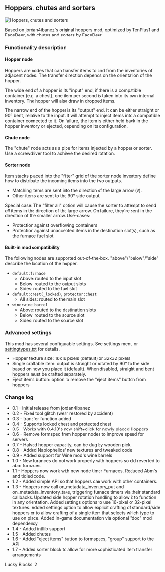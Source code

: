 ## Hoppers, chutes and sorters

![Hoppers, chutes and sorters](screenshot.png "Hoppers, chutes and sorters")

Based on jordan4ibanez's original hoppers mod, optimized by TenPlus1 and FaceDeer, with chutes and sorters by FaceDeer

### Functionality description

#### Hopper node

Hoppers are nodes that can transfer items to and from the inventories of adjacent nodes. The transfer direction depends on the orientation of the hopper.

The wide end of a hopper is its "input" end, if there is a compatible container (e.g. a chest), one item per second is taken into its own internal inventory. The hopper will also draw in dropped items.

The narrow end of the hopper is its "output" end. It can be either straight or 90° bent, relative to the input. It will attempt to inject items into a compatible container connected to it. On failure, the item is either held back in the hopper inventory or ejected, depending on its configuration.

#### Chute node

The "chute" node acts as a pipe for items injected by a hopper or sorter. Use a screwdriver tool to achieve the desired rotation.

#### Sorter node

Item stacks placed into the "filter" grid of the sorter node inventory define how to distribute the incoming items into the two outputs.

 * Matching items are sent into the direction of the large arrow (`V`).
 * Other items are sent to the 90° side output.

Special case: The "filter all" option will cause the sorter to attempt to send *all* items in the direction of the large arrow. On failure, they're sent in the direction of the smaller arrow. Use-cases:

 * Protection against overflowing containers
 * Protection against unaccepted items in the destination slot(s), such as the furnace fuel slot

#### Built-in mod compatibility

The following nodes are supported out-of-the-box. "above"/"below"/"side" describe the location of the hopper.

 * `default:furnace`
     * Above: routed to the input slot
     * Below: routed to the output slots
     * Sides: routed to the fuel slot
 * `default:chest(_locked)`, `protector:chest`
     * All sides: routed to the main slot
 * `wine:wine_barrel`
     * Above: routed to the destination slots
     * Below: routed to the source slot
     * Sides: routed to the source slot

### Advanced settings

This mod has several configurable settings. See settings menu or [settingtypes.txt](settingtypes.txt) for details.

* Hopper texture size: 16x16 pixels (default) or 32x32 pixels
* Single craftable item: output is straight or rotated by 90° to the side based on how you place it (default). When disabled, straight and bent hoppers must be crafted separately.
* Eject items button: option to remove the "eject items" button from hoppers

### Change log

- 0.1 - Initial release from jordan4ibanez
- 0.2 - Fixed tool glitch (wear restored by accident)
- 0.3 - transfer function added
- 0.4 - Supports locked chest and protected chest
- 0.5 - Works with 0.4.13's new shift+click for newly placed Hoppers
- 0.6 - Remove formspec from hopper nodes to improve speed for servers
- 0.7 - Halved hopper capacity, can be dug by wooden pick
- 0.8 - Added Napiophelios' new textures and tweaked code
- 0.9 - Added support for Wine mod's wine barrels
- 1.0 - New furances do not work properly with hoppers so old reverted to abm furnaces
- 1.1 - Hoppers now work with new node timer Furnaces.  Reduced Abm's and tidied code.
- 1.2 - Added simple API so that hoppers can work with other containers.
- 1.3 - Hoppers now call on_metadata_inventory_put and on_metadata_inventory_take, triggering furnace timers via their standard callbacks. Updated side hopper rotation handling to allow it to function in any orientation. Added settings options to use 16-pixel or 32-pixel textures. Added settings option to allow explicit crafting of standard/side hoppers or to allow crafting of a single item that selects which type to use on place. Added in-game documentation via optional "doc" mod dependency
- 1.4 - Added intllib support
- 1.5 - Added chutes
- 1.6 - Added "eject items" button to formspecs, "group" support to the API
- 1.7 - Added sorter block to allow for more sophisticated item transfer arrangements

Lucky Blocks: 2
